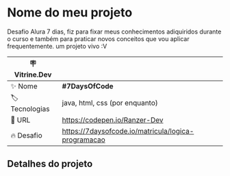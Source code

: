 # Nome do meu projeto

Desafio Alura 7 dias, fiz para fixar meus conhecimentos adiquiridos durante o curso e também para praticar novos conceitos que vou aplicar frequentemente. um projeto vivo :V

| :placard: Vitrine.Dev |     |
| -------------  | --- |
| :sparkles: Nome        | **#7DaysOfCode**
| :label: Tecnologias | java, html, css (por enquanto)
| :rocket: URL         | https://codepen.io/Ranzer-Dev
| :fire: Desafio     | https://7daysofcode.io/matricula/logica-programacao

<!-- Inserir imagem com a #vitrinedev ao final do link -->
<!-- ![](https://github.com/Ranzer-Dev/Desafio-Alura/blob/main/assets/capa.png#vitrinedev) -->

## Detalhes do projeto



<!-- Textos e imagens que descrevam seu projeto, suas conquistas, seus desafios, próximos passos, etc. -->
